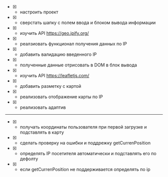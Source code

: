 - [x] - настроить проект
- [x] - сверстать шапку с полем ввода и блоком вывода информации
- [x] - изучить API https://geo.ipify.org/
- [x] - реалзиовать функционал получения данных по IP
- [x] - добавить валидацию введенного IP
- [x] - полученные данные отрисовать в DOM в блок вывода
- [x] - изучить API https://leafletjs.com/
- [x] - добавить разметку с картой
- [x] - реализовать отображение карты по IP
- [x] - реализовать адаптив

---
- [x] - получать координаты пользователя при первой загрузке и подставлять в карту
- [x] - сделать проверку на ошибки и поддрежку getCurrenPosition
- [x] - определять IP посетителя автоматически и подставлять его по дефолту
- [x] - если getCurrenPosition не поддерживается определять по ip
